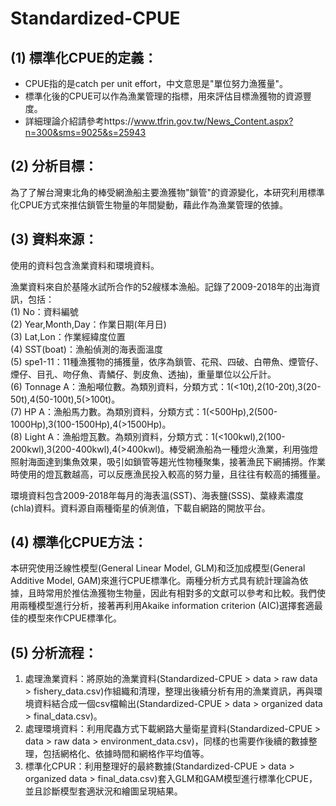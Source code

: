# Standardized-CPUE
## (1) 標準化CPUE的定義：
* CPUE指的是catch per unit effort，中文意思是"單位努力漁獲量"。  
* 標準化後的CPUE可以作為漁業管理的指標，用來評估目標漁獲物的資源豐度。   
* 詳細理論介紹請參考https://www.tfrin.gov.tw/News_Content.aspx?n=300&sms=9025&s=25943 

## (2) 分析目標：
為了了解台灣東北角的棒受網漁船主要漁獲物"鎖管"的資源變化，本研究利用標準化CPUE方式來推估鎖管生物量的年間變動，藉此作為漁業管理的依據。

## (3) 資料來源：
使用的資料包含漁業資料和環境資料。 

漁業資料來自於基隆水試所合作的52艘樣本漁船。記錄了2009-2018年的出海資訊，包括：  
(1) No：資料編號   
(2) Year,Month,Day：作業日期(年月日)  
(3) Lat,Lon：作業經緯度位置   
(4) SST(boat)：漁船偵測的海表面溫度    
(5) spe1-11：11種漁獲物的捕獲量，依序為鎖管、花飛、四破、白帶魚、煙管仔、煙仔、目孔、吻仔魚、青鱗仔、剝皮魚、透抽)，重量單位以公斤計。   
(6) Tonnage A：漁船噸位數。為類別資料，分類方式：1(<10t),2(10-20t),3(20-50t),4(50-100t),5(>100t)。  
(7) HP A：漁船馬力數。為類別資料，分類方式：1(<500Hp),2(500-1000Hp),3(100-1500Hp),4(>1500Hp)。  
(8) Light A：漁船燈瓦數。為類別資料，分類方式：1(<100kwl),2(100-200kwl),3(200-400kwl),4(>400kwl)。棒受網漁船為一種燈火漁業，利用強燈照射海面達到集魚效果，吸引如鎖管等趨光性物種聚集，接著漁民下網捕撈。作業時使用的燈瓦數越高，可以反應漁民投入較高的努力量，且往往有較高的捕獲量。  

環境資料包含2009-2018年每月的海表溫(SST)、海表鹽(SSS)、葉綠素濃度(chla)資料。資料源自兩種衛星的偵測值，下載自網路的開放平台。

## (4) 標準化CPUE方法：
本研究使用泛線性模型(General Linear Model, GLM)和泛加成模型(General Additive Model, GAM)來進行CPUE標準化。兩種分析方式具有統計理論為依據，且時常用於推估漁獲物生物量，因此有相對多的文獻可以參考和比較。我們使用兩種模型進行分析，接著再利用Akaike information criterion (AIC)選擇套適最佳的模型來作CPUE標準化。

## (5) 分析流程：
1. 處理漁業資料：將原始的漁業資料(Standardized-CPUE > data > raw data > fishery_data.csv)作組織和清理，整理出後續分析有用的漁業資訊，再與環境資料結合成一個csv檔輸出(Standardized-CPUE > data > organized data > final_data.csv)。
2. 處理環境資料：利用爬蟲方式下載網路大量衛星資料(Standardized-CPUE > data > raw data > environment_data.csv)，同樣的也需要作後續的數據整理，包括網格化、依據時間和網格作平均值等。
4. 標準化CPUR：利用整理好的最終數據(Standardized-CPUE > data > organized data > final_data.csv)套入GLM和GAM模型進行標準化CPUE，並且診斷模型套適狀況和繪圖呈現結果。
